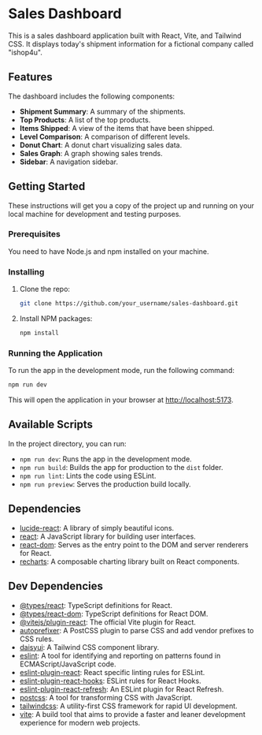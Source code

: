 # Sales Dashboard

This is a sales dashboard application built with React, Vite, and Tailwind CSS. It displays today's shipment information for a fictional company called "ishop4u".

## Features

The dashboard includes the following components:

- **Shipment Summary**: A summary of the shipments.
- **Top Products**: A list of the top products.
- **Items Shipped**: A view of the items that have been shipped.
- **Level Comparison**: A comparison of different levels.
- **Donut Chart**: A donut chart visualizing sales data.
- **Sales Graph**: A graph showing sales trends.
- **Sidebar**: A navigation sidebar.

## Getting Started

These instructions will get you a copy of the project up and running on your local machine for development and testing purposes.

### Prerequisites

You need to have Node.js and npm installed on your machine.

### Installing

1. Clone the repo:
   ```sh
   git clone https://github.com/your_username/sales-dashboard.git
   ```
2. Install NPM packages:
   ```sh
   npm install
   ```

### Running the Application

To run the app in the development mode, run the following command:
```sh
npm run dev
```
This will open the application in your browser at [http://localhost:5173](http://localhost:5173).

## Available Scripts

In the project directory, you can run:

- `npm run dev`: Runs the app in the development mode.
- `npm run build`: Builds the app for production to the `dist` folder.
- `npm run lint`: Lints the code using ESLint.
- `npm run preview`: Serves the production build locally.

## Dependencies

- [lucide-react](https://lucide.dev/guide/react): A library of simply beautiful icons.
- [react](https://reactjs.org/): A JavaScript library for building user interfaces.
- [react-dom](https://reactjs.org/docs/dom-elements.html): Serves as the entry point to the DOM and server renderers for React.
- [recharts](https://recharts.org/): A composable charting library built on React components.

## Dev Dependencies

- [@types/react](https://www.npmjs.com/package/@types/react): TypeScript definitions for React.
- [@types/react-dom](https://www.npmjs.com/package/@types/react-dom): TypeScript definitions for React DOM.
- [@vitejs/plugin-react](https://www.npmjs.com/package/@vitejs/plugin-react): The official Vite plugin for React.
- [autoprefixer](https://www.npmjs.com/package/autoprefixer): A PostCSS plugin to parse CSS and add vendor prefixes to CSS rules.
- [daisyui](https://daisyui.com/): A Tailwind CSS component library.
- [eslint](https://eslint.org/): A tool for identifying and reporting on patterns found in ECMAScript/JavaScript code.
- [eslint-plugin-react](https://www.npmjs.com/package/eslint-plugin-react): React specific linting rules for ESLint.
- [eslint-plugin-react-hooks](https://www.npmjs.com/package/eslint-plugin-react-hooks): ESLint rules for React Hooks.
- [eslint-plugin-react-refresh](https://www.npmjs.com/package/eslint-plugin-react-refresh): An ESLint plugin for React Refresh.
- [postcss](https://postcss.org/): A tool for transforming CSS with JavaScript.
- [tailwindcss](https://tailwindcss.com/): A utility-first CSS framework for rapid UI development.
- [vite](https://vitejs.dev/): A build tool that aims to provide a faster and leaner development experience for modern web projects.